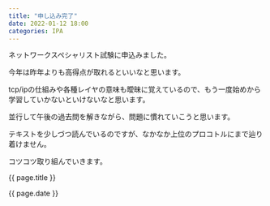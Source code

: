 ```yaml
---
title: "申し込み完了"
date: 2022-01-12 18:00
categories: IPA
---  
```

<p>ネットワークスペシャリスト試験に申込みました。</p>
<p>今年は昨年よりも高得点が取れるといいなと思います。</p>
<p>tcp/ipの仕組みや各種レイヤの意味も曖昧に覚えているので、もう一度始めから学習していかないといけないなと思います。</p>
<p>並行して午後の過去問を解きながら、問題に慣れていこうと思います。</p>
<p>テキストを少しづつ読んでいるのですが、なかなか上位のプロコトルにまで辿り着けません。</p>
<p>コツコツ取り組んでいきます。</p>

<p>{{ page.title }}</p>
<p>{{ page.date }}</p>
